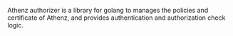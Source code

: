 Athenz authorizer is a library for golang to manages the policies and certificate of Athenz, and provides authentication and authorization check logic.
